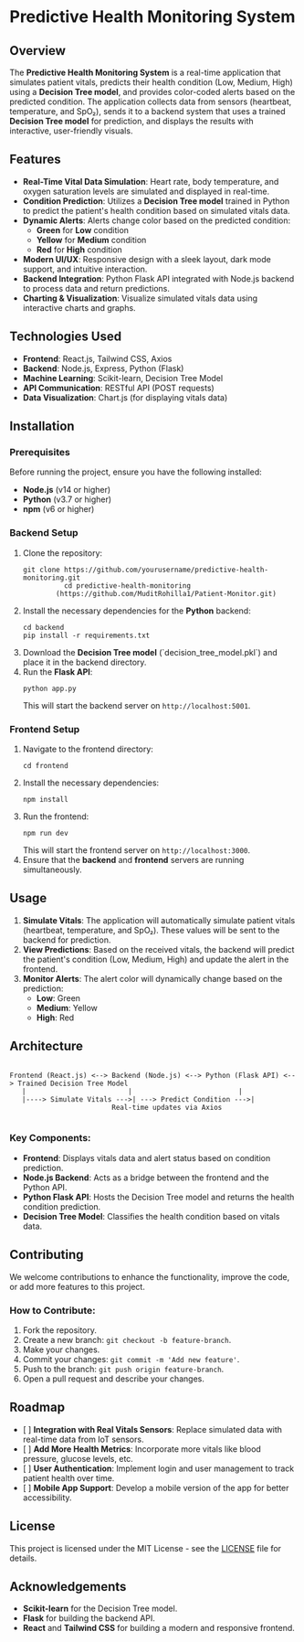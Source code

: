 <h1>Predictive Health Monitoring System</h1>

  <h2>Overview</h2>
  <p>The <strong>Predictive Health Monitoring System</strong> is a real-time application that simulates patient vitals, predicts their health condition (Low, Medium, High) using a <strong>Decision Tree model</strong>, and provides color-coded alerts based on the predicted condition. The application collects data from sensors (heartbeat, temperature, and SpO₂), sends it to a backend system that uses a trained <strong>Decision Tree model</strong> for prediction, and displays the results with interactive, user-friendly visuals.</p>

  <h2>Features</h2>
  <ul>
    <li><strong>Real-Time Vital Data Simulation</strong>: Heart rate, body temperature, and oxygen saturation levels are simulated and displayed in real-time.</li>
    <li><strong>Condition Prediction</strong>: Utilizes a <strong>Decision Tree model</strong> trained in Python to predict the patient's health condition based on simulated vitals data.</li>
    <li><strong>Dynamic Alerts</strong>: Alerts change color based on the predicted condition:
      <ul>
        <li><strong>Green</strong> for <strong>Low</strong> condition</li>
        <li><strong>Yellow</strong> for <strong>Medium</strong> condition</li>
        <li><strong>Red</strong> for <strong>High</strong> condition</li>
      </ul>
    </li>
    <li><strong>Modern UI/UX</strong>: Responsive design with a sleek layout, dark mode support, and intuitive interaction.</li>
    <li><strong>Backend Integration</strong>: Python Flask API integrated with Node.js backend to process data and return predictions.</li>
    <li><strong>Charting & Visualization</strong>: Visualize simulated vitals data using interactive charts and graphs.</li>
  </ul>

  <h2>Technologies Used</h2>
  <ul>
    <li><strong>Frontend</strong>: React.js, Tailwind CSS, Axios</li>
    <li><strong>Backend</strong>: Node.js, Express, Python (Flask)</li>
    <li><strong>Machine Learning</strong>: Scikit-learn, Decision Tree Model</li>
    <li><strong>API Communication</strong>: RESTful API (POST requests)</li>
    <li><strong>Data Visualization</strong>: Chart.js (for displaying vitals data)</li>
  </ul>

  <h2>Installation</h2>

  <h3>Prerequisites</h3>
  <p>Before running the project, ensure you have the following installed:</p>
  <ul>
    <li><strong>Node.js</strong> (v14 or higher)</li>
    <li><strong>Python</strong> (v3.7 or higher)</li>
    <li><strong>npm</strong> (v6 or higher)</li>
  </ul>

  <h3>Backend Setup</h3>
  <ol>
    <li>Clone the repository:
      <pre><code>git clone https://github.com/yourusername/predictive-health-monitoring.git
          cd predictive-health-monitoring
        (https://github.com/MuditRohilla1/Patient-Monitor.git)</code></pre>
    </li>
    <li>Install the necessary dependencies for the <strong>Python</strong> backend:
      <pre><code>cd backend
pip install -r requirements.txt</code></pre>
    </li>
    <li>Download the <strong>Decision Tree model</strong> (`decision_tree_model.pkl`) and place it in the backend directory.</li>
    <li>Run the <strong>Flask API</strong>:
      <pre><code>python app.py</code></pre>
      This will start the backend server on <code>http://localhost:5001</code>.
    </li>
  </ol>

  <h3>Frontend Setup</h3>
  <ol>
    <li>Navigate to the frontend directory:
      <pre><code>cd frontend</code></pre>
    </li>
    <li>Install the necessary dependencies:
      <pre><code>npm install</code></pre>
    </li>
    <li>Run the frontend:
      <pre><code>npm run dev</code></pre>
      This will start the frontend server on <code>http://localhost:3000</code>.
    </li>
    <li>Ensure that the <strong>backend</strong> and <strong>frontend</strong> servers are running simultaneously.</li>
  </ol>

  <h2>Usage</h2>
  <ol>
    <li><strong>Simulate Vitals</strong>: The application will automatically simulate patient vitals (heartbeat, temperature, and SpO₂). These values will be sent to the backend for prediction.</li>
    <li><strong>View Predictions</strong>: Based on the received vitals, the backend will predict the patient's condition (Low, Medium, High) and update the alert in the frontend.</li>
    <li><strong>Monitor Alerts</strong>: The alert color will dynamically change based on the prediction:
      <ul>
        <li><strong>Low</strong>: Green</li>
        <li><strong>Medium</strong>: Yellow</li>
        <li><strong>High</strong>: Red</li>
      </ul>
    </li>
  </ol>

  <h2>Architecture</h2>
  <pre><code>
Frontend (React.js) <--> Backend (Node.js) <--> Python (Flask API) <--> Trained Decision Tree Model
   |                         |                          |
   |----> Simulate Vitals --->| ---> Predict Condition --->|
                         Real-time updates via Axios
  </code></pre>

  <h3>Key Components:</h3>
  <ul>
    <li><strong>Frontend</strong>: Displays vitals data and alert status based on condition prediction.</li>
    <li><strong>Node.js Backend</strong>: Acts as a bridge between the frontend and the Python API.</li>
    <li><strong>Python Flask API</strong>: Hosts the Decision Tree model and returns the health condition prediction.</li>
    <li><strong>Decision Tree Model</strong>: Classifies the health condition based on vitals data.</li>
  </ul>

  <h2>Contributing</h2>
  <p>We welcome contributions to enhance the functionality, improve the code, or add more features to this project.</p>
  <h3>How to Contribute:</h3>
  <ol>
    <li>Fork the repository.</li>
    <li>Create a new branch: <code>git checkout -b feature-branch</code>.</li>
    <li>Make your changes.</li>
    <li>Commit your changes: <code>git commit -m 'Add new feature'</code>.</li>
    <li>Push to the branch: <code>git push origin feature-branch</code>.</li>
    <li>Open a pull request and describe your changes.</li>
  </ol>

  <h2>Roadmap</h2>
  <ul>
    <li>[ ] <strong>Integration with Real Vitals Sensors</strong>: Replace simulated data with real-time data from IoT sensors.</li>
    <li>[ ] <strong>Add More Health Metrics</strong>: Incorporate more vitals like blood pressure, glucose levels, etc.</li>
    <li>[ ] <strong>User Authentication</strong>: Implement login and user management to track patient health over time.</li>
    <li>[ ] <strong>Mobile App Support</strong>: Develop a mobile version of the app for better accessibility.</li>
  </ul>

  <h2>License</h2>
  <p>This project is licensed under the MIT License - see the <a href="LICENSE">LICENSE</a> file for details.</p>

  <h2>Acknowledgements</h2>
  <ul>
    <li><strong>Scikit-learn</strong> for the Decision Tree model.</li>
    <li><strong>Flask</strong> for building the backend API.</li>
    <li><strong>React</strong> and <strong>Tailwind CSS</strong> for building a modern and responsive frontend.</li>
  </ul>
